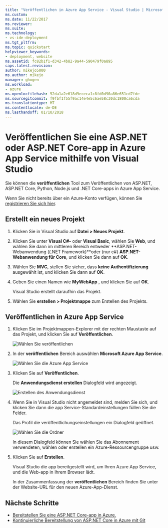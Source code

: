 ```yaml
---
title: "Veröffentlichen in Azure App Service - Visual Studio | Microsoft Docs"
ms.custom: 
ms.date: 11/22/2017
ms.reviewer: 
ms.suite: 
ms.technology:
- vs-ide-deployment
ms.tgt_pltfrm: 
ms.topic: quickstart
helpviewer_keywords:
- deployment, website
ms.assetid: fc82b1f1-d342-4b82-9a44-590479f0a895
caps.latest.revision: 
author: mikejo5000
ms.author: mikejo
manager: ghogen
ms.workload:
- azure
ms.openlocfilehash: 52da1a2e618d9ececa1c8fd0d90a86e651cd7fde
ms.sourcegitcommit: f9fbf1f55f9ac14e4e5c6ae58c30dc1800ca6cda
ms.translationtype: MT
ms.contentlocale: de-DE
ms.lasthandoff: 01/10/2018
---
```

# <a name="publish-an-aspnet-or-aspnet-core-app-to-azure-app-service-using-visual-studio"></a>Veröffentlichen Sie eine ASP.NET oder ASP.NET Core-app in Azure App Service mithilfe von Visual Studio

Sie können die **veröffentlichen** Tool zum Veröffentlichen von ASP.NET, ASP.NET Core, Python, Node.js und .NET Core-apps in Azure App Service.

Wenn Sie nicht bereits über ein Azure-Konto verfügen, können Sie [registrieren Sie sich hier](https://azure.microsoft.com/free/?ref=microsoft.com&utm_source=microsoft.com&utm_medium=doc&utm_campaign=visualstudio).

## <a name="create-a-new-project"></a>Erstellt ein neues Projekt 

1. Klicken Sie in Visual Studio auf **Datei > Neues Projekt**.

1. Klicken Sie unter **Visual C#-** oder **Visual Basic**, wählen Sie **Web**, und wählen Sie dann im mittleren Bereich entweder **ASP.NET-Webanwendung ((.NET Framework)**oder (nur c#) **ASP.NET-Webanwendung für Core**, und klicken Sie dann auf **OK**.

1. Wählen Sie **MVC**, stellen Sie sicher, dass **keine Authentifizierung** ausgewählt ist, und klicken Sie dann auf **OK**.

1. Geben Sie einen Namen wie **MyWebApp** , und klicken Sie auf **OK**.

    Visual Studio erstellt daraufhin das Projekt.

1. Wählen Sie **erstellen > Projektmappe** zum Erstellen des Projekts.

## <a name="publish-to-azure-app-service"></a>Veröffentlichen in Azure App Service

1. Klicken Sie im Projektmappen-Explorer mit der rechten Maustaste auf das Projekt, und klicken Sie auf **Veröffentlichen**.

    ![Wählen Sie veröffentlichen](../deployment/media/quickstart-publish-aspnet.png "wählen veröffentlichen")

1. In der **veröffentlichen** Bereich auswählen **Microsoft Azure App Service**.

    ![Wählen Sie die Azure App Service](../deployment/media/quickstart-publish-azure.png "-Azure App Service auswählen")

1. Klicken Sie auf **Veröffentlichen**.

    Die **Anwendungsdienst erstellen** Dialogfeld wird angezeigt.

    ![Erstellen des Anwendungsdienst](../deployment/media/quickstart-publish-settings-app-service.png "-Azure App Service erstellen")
    
1. Wenn Sie in Visual Studio nicht angemeldet sind, melden Sie sich, und klicken Sie dann die app Service-Standardeinstellungen füllen Sie die Felder.

    Das Profil die veröffentlichungseinstellungen ein Dialogfeld geöffnet.

    ![Wählen Sie die Ordner](../deployment/media/quickstart-publish-settings-web.png "Ordner auswählen")

    In diesem Dialogfeld können Sie wählen Sie das Abonnement verwendeten, wählen oder erstellen ein Azure-Ressourcengruppe usw.

1. Klicken Sie auf **Erstellen**.

    Visual Studio die app bereitgestellt wird, um Ihren Azure App Service, und die Web-app in Ihrem Browser lädt.

    In der Zusammenfassung der **veröffentlichen** Bereich finden Sie unter der Website-URL für den neuen Azure-App-Dienst.

## <a name="next-steps"></a>Nächste Schritte

- [Bereitstellen Sie eine ASP.NET Core-app in Azure.](/aspnet/core/tutorials/publish-to-azure-webapp-using-vs)
- [Kontinuierliche Bereitstellung von ASP.NET Core in Azure mit Git](/aspnet/core/publishing/azure-continuous-deployment)
